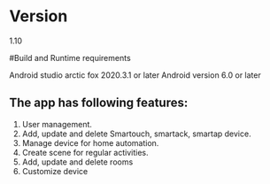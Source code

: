 # Version
1.10

#Build and Runtime requirements

Android studio arctic fox 2020.3.1 or later
Android version 6.0 or later

## The app has following features:

1. User management.
2. Add, update and delete Smartouch, smartack, smartap device.
3. Manage device for home automation.
4. Create scene for regular activities.
5. Add, update and delete rooms
6. Customize device